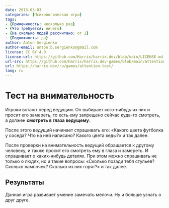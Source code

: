 ```yaml
---
date: 2013-03-03
categories: [Психологическая игра]
tags:
- {Применимость: несколько раз}
- {Что требуется: ничего}
- {На сколько людей рассчитано: от 2}
- {Подвижность: да}
author: Anton Sergienko
author-email: anton.b.sergienko@gmail.com
license: CC BY 4.0
license-url: https://github.com/Harrix/harrix.dev/blob/main/LICENSE.md
url-src: https://github.com/Harrix/harrix.dev-games/blob/main/attention-test/attention-test.md
url: https://harrix.dev/ru/games/attention-test/
lang: ru
---
```


# Тест на внимательность

Игроки встают перед ведущим. Он выбирает кого-нибудь из них и просит его замереть, то есть ему запрещено сейчас куда-то смотреть, а должен **смотреть в глаза ведущему**.

После этого ведущий начинает спрашивать его: «Какого цвета футболка у соседа? Что на ней написано? Какого цвета кеды?» и так далее.

После проверки на внимательность ведущий обращается к другому человеку, и также просит его смотреть ему в глаза и замереть. И спрашивает о каких-нибудь деталях. При этом можно спрашивать не только о людях, но и такие вопросы: «Сколько позади тебя стульев? Сколько лампочек? Сколько из них горят?» и так далее.

## Результаты

Данная игра развивает умение замечать мелочи. Ну и больше узнать о друг друге.
